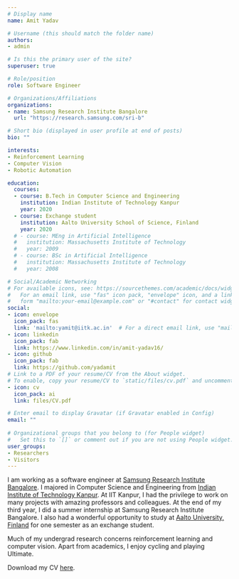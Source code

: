 ```yaml
---
# Display name
name: Amit Yadav

# Username (this should match the folder name)
authors:
- admin

# Is this the primary user of the site?
superuser: true

# Role/position
role: Software Engineer

# Organizations/Affiliations
organizations:
- name: Samsung Research Institute Bangalore
  url: "https://research.samsung.com/sri-b"

# Short bio (displayed in user profile at end of posts)
bio: ""

interests:
- Reinforcement Learning
- Computer Vision
- Robotic Automation

education:
  courses:
  - course: B.Tech in Computer Science and Engineering
    institution: Indian Institute of Technology Kanpur
    year: 2020
  - course: Exchange student
    institution: Aalto University School of Science, Finland
    year: 2020
  # - course: MEng in Artificial Intelligence
  #   institution: Massachusetts Institute of Technology
  #   year: 2009
  # - course: BSc in Artificial Intelligence
  #   institution: Massachusetts Institute of Technology
  #   year: 2008

# Social/Academic Networking
# For available icons, see: https://sourcethemes.com/academic/docs/widgets/#icons
#   For an email link, use "fas" icon pack, "envelope" icon, and a link in the
#   form "mailto:your-email@example.com" or "#contact" for contact widget.
social:
- icon: envelope
  icon_pack: fas
  link: 'mailto:yamit@iitk.ac.in'  # For a direct email link, use "mailto:test@example.org".
- icon: linkedin
  icon_pack: fab
  link: https://www.linkedin.com/in/amit-yadav16/
- icon: github
  icon_pack: fab
  link: https://github.com/yadamit
# Link to a PDF of your resume/CV from the About widget.
# To enable, copy your resume/CV to `static/files/cv.pdf` and uncomment the lines below.  
- icon: cv
  icon_pack: ai
  link: files/CV.pdf

# Enter email to display Gravatar (if Gravatar enabled in Config)
email: ""
  
# Organizational groups that you belong to (for People widget)
#   Set this to `[]` or comment out if you are not using People widget.  
user_groups:
- Researchers
- Visitors
---
```


I am working as a software engineer at [Samsung Research Institute Bangalore](https://research.samsung.com/sri-b). I majored in Computer Science and Engineering from [Indian Institute of Technology Kanpur](https://www.iitk.ac.in/). At IIT Kanpur, I had the privilege to work on many projects with amazing professors and colleagues. 
At the end of my third year, I did a summer internship at Samsung Research Institute Bangalore. I also had a wonderful opportunity to study at [Aalto University, Finland](https://www.aalto.fi/en) for one semester as an exchange student.

Much of my undergrad research concerns reinforcement learning and computer vision. Apart from academics, I enjoy cycling and playing Ultimate.

Download my CV [here](files/CV.pdf).